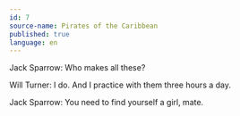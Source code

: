 ```yaml
---
id: 7
source-name: Pirates of the Caribbean
published: true
language: en
---
```

Jack Sparrow: Who makes all these?

Will Turner: I do. And I practice with them three hours a day.

Jack Sparrow: You need to find yourself a girl, mate.

